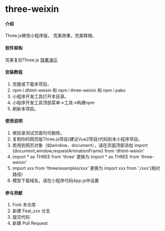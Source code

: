 # three-weixin

#### 介绍
Three.js微信小程序版，
完美效果，完美移植。


#### 软件架构
完美复刻Three.js
[效果演示](https://www.bilibili.com/video/BV1Qe4y1Z7x2?share_source=copy_web&vd_source=7c04e28e67346c8e44c9b04db22d7631)


#### 安装教程

1.  克隆或下载本项目。
2.  npm i dhtml-weixin 和 npm i three-weixin 和 npm i pako
3.  小程序开发工具打开本目录。
4.  小程序开发工具顶部菜单->工具->构建npm
5.  刷新本项目。

#### 使用说明

1.  根目录测试页面均可删除。
2.  复制你的网页版Three.js项目(建议Vue2项目)代码到本小程序项目。
3.  若用到网页对象（如window、document），请在页面顶部添加 import {document,window,requestAnimationFrame} from 'dhtml-weixin'
4.  import * as THREE from 'three' 更换为 import * as THREE from 'three-weixin'
5.  import xxx from 'three/examples/xxx' 更换为 import xxx from './xxx'(相对路径)
6.  模型下载域名，请在小程序代码App.js中设置

#### 参与贡献

1.  Fork 本仓库
2.  新建 Feat_xxx 分支
3.  提交代码
4.  新建 Pull Request
